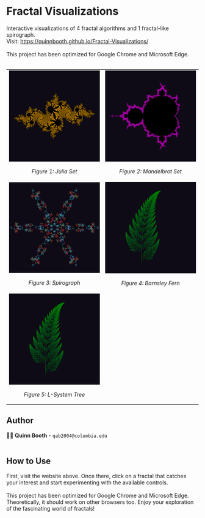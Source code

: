 # Fractal Visualizations
Interactive visualizations of 4 fractal algorithms and 1 fractal-like spirograph.<br>
Visit: https://quinnbooth.github.io/Fractal-Visualizations/
<br><br>
This project has been optimized for Google Chrome and Microsoft Edge.
<br><br>

<table>
  <tr>
    <td>
      <img src="./images/julia.PNG" alt="Julia Set" style="width: 100%; max-width: 300px; height: auto; object-fit: cover;">
      <p align="center"><em>Figure 1: Julia Set</em></p>
    </td>
    <td>
      <img src="./images/mandelbrot.PNG" alt="Mandelbrot Set" style="width: 100%; max-width: 300px; height: auto; object-fit: cover;">
      <p align="center"><em>Figure 2: Mandelbrot Set</em></p>
    </td>
  </tr>
  <tr></tr>
  <tr>
    <td>
      <img src="./images/spirograph.PNG" alt="Spirograph Fractal" style="width: 100%; max-width: 300px; height: auto; object-fit: cover;">
      <p align="center"><em>Figure 3: Spirograph</em></p>
    </td>
    <td>
      <img src="./images/fern.PNG" alt="Barnsley Fern" style="width: 100%; max-width: 300px; height: auto; object-fit: cover;">
      <p align="center"><em>Figure 4: Barnsley Fern</em></p>
    </td>
  </tr>
  <tr></tr>
  <tr>
    <td>
      <img src="./images/fern.PNG" alt="L-System Tree" style="width: 100%; max-width: 300px; height: auto; object-fit: cover;">
      <p align="center"><em>Figure 5: L-System Tree</em></p>
    </td>
  </tr>
</table>

## Author

👨‍💻 **Quinn Booth** - `qab2004@columbia.edu`
<br><br>

## How to Use

First, visit the website above. Once there, click on a fractal that catches your interest and start experimenting with the available controls.<br><br>This project has been optimized for Google Chrome and Microsoft Edge. Theoretically, it should work on other browsers too. Enjoy your exploration of the fascinating world of fractals!
